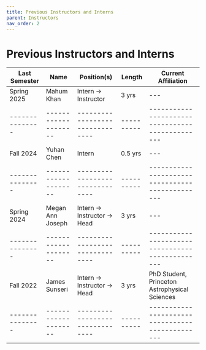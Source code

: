 ```yaml
---
title: Previous Instructors and Interns
parent: Instructors
nav_order: 2
---
```


# Previous Instructors and Interns

| Last Semester | Name               | Position(s)                   | Length   | Current Affiliation                           |
|---------------|--------------------|-------------------------------|----------|-----------------------------------------------|
| Spring 2025   | Mahum Khan         | Intern → Instructor           | 3 yrs    | ---                                           |
|---------------|--------------------|-------------------------------|----------|-----------------------------------------------|
| Fall 2024     | Yuhan Chen         | Intern                        | 0.5 yrs  | ---                                           |
|---------------|--------------------|-------------------------------|----------|-----------------------------------------------|
| Spring 2024   | Megan Ann Joseph   | Intern → Instructor → Head    | 3 yrs    | ---                                           |
|---------------|--------------------|-------------------------------|----------|-----------------------------------------------|
| Fall 2022     | James Sunseri      | Intern → Instructor → Head    | 3 yrs    | PhD Student, Princeton Astrophysical Sciences |
|---------------|--------------------|-------------------------------|----------|-----------------------------------------------|